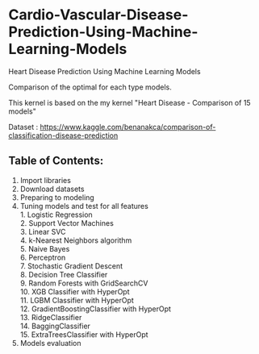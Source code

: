 # Cardio-Vascular-Disease-Prediction-Using-Machine-Learning-Models
Heart Disease Prediction Using Machine Learning Models

Comparison of the optimal for each type models.

This kernel is based on the my kernel "Heart Disease - Comparison of 15 models"

Dataset : https://www.kaggle.com/benanakca/comparison-of-classification-disease-prediction

## Table of Contents:
1. Import libraries
2. Download datasets
3. Preparing to modeling
4. Tuning models and test for all features                  
       1. Logistic Regression           
       2. Support Vector Machines       
       3. Linear SVC          
       4. k-Nearest Neighbors algorithm           
       5. Naive Bayes         
       6. Perceptron          
       7. Stochastic Gradient Descent   
       8. Decision Tree Classifier      
       9. Random Forests with GridSearchCV        
      10. XGB Classifier with HyperOpt  
      11. LGBM Classifier with HyperOpt           
      12. GradientBoostingClassifier with HyperOpt          
      13. RidgeClassifier     
      14. BaggingClassifier   
      15. ExtraTreesClassifier with HyperOpt      
5. Models evaluation
 
